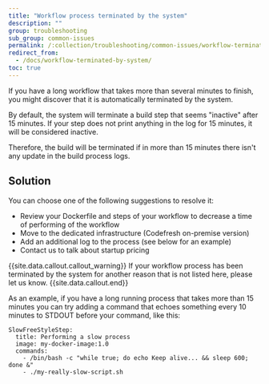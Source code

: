 ```yaml
---
title: "Workflow process terminated by the system"
description: ""
group: troubleshooting
sub_group: common-issues
permalink: /:collection/troubleshooting/common-issues/workflow-terminated-by-system/
redirect_from:
  - /docs/workflow-terminated-by-system/
toc: true
---
```


If you have a long workflow that takes more than several minutes to finish, you might discover that it is automatically
terminated by the system.

By default, the system will terminate a build step that seems "inactive" after 15 minutes. If your
step does not print anything in the log for 15 minutes, it will be considered inactive.

Therefore, the build will be terminated if in more than 15 minutes there isn't any update in the build process logs.

## Solution

You can choose one of the following suggestions to resolve it:

- Review your Dockerfile and steps of your workflow to decrease a time of performing of the workflow
- Move to the dedicated infrastructure (Codefresh on-premise version)
- Add an additional log to the process (see below for an example)
- Contact us to talk about startup pricing

{{site.data.callout.callout_warning}}
If your workflow process has been terminated by the system for another reason that is not listed here, please let us know.
{{site.data.callout.end}}

As an example, if you have a long running process that takes more than 15 minutes you can try adding
a command that echoes something every 10 minutes to STDOUT before your command, like this:



```
SlowFreeStyleStep:
  title: Performing a slow process
  image: my-docker-image:1.0
  commands:
    - /bin/bash -c "while true; do echo Keep alive... && sleep 600; done &"
    - ./my-really-slow-script.sh
```
